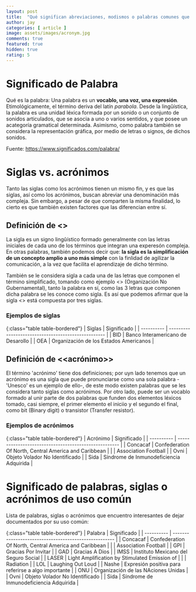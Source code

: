 ```yaml
---
layout: post
title:  "Qué significan abreviaciones, modismos o palabras comunes que desconocemos su significado"
author: jay
categories: [ article ]
image: assets/images/acronym.jpg
comments: true
featured: true
hidden: true
rating: 5
---
```


# Significado de Palabra

Qué es la palabra: Una palabra es un **vocablo, una voz, una expresión**. Etimológicamente, el término deriva del latín *parabola*. Desde la lingûística, la palabra es una unidad léxica formada por un sonido o un conjunto de sonidos articulados, que se asocia a uno o varios sentidos, y que posee un acategoría gramatical determinada.
Asimismo, como palabra también se considera la representación gráfica, por medio de letras o signos, de dichos sonidos.

Fuente: https://www.significados.com/palabra/

# Siglas vs. acrónimos

Tanto las siglas como los acrónimos tienen un mismo fin, y es que las siglas, así como los acrónimos, buscan abreviar una denominación más compleja. Sin embargo, a pesar de que comparten la misma finalidad, lo cierto es que también existen factores que las diferencian entre sí.

## Definición de <<sigla>>

La sigla es un signo lingûístico formado generalmente con las letras iniciales de cada uno de los términos que integran una experesón compleja. En otras palabras, también podemos decir que: **la sigla es la simplificación  de un concepto amplio a uno más simple** con la finlidad de agilizar la comunicación, a la vez que facilita el aprendizaje de dicho término.

También se le considera sigla a cada una de las letras que componen el término simplificado, tomando como ejemplo <<ONG>> (Organización No Gubernamental), tanto la palabra en sí, como las 3 letras que componen dicha palabra se les conoce como sigla. Es así que podemos afirmar que la sigla <<ONG>> está compuesta por tres siglas.

### Ejemplos de siglas

{:class="table table-bordered"}
| Siglas     | Significado |
| ---------- | --------------------------------------------------- |
| BID        | Banco Interamericano de Desarollo                   |
| OEA        | Organización de los Estados Americanos              |


## Definición de <<acrónimo>>

El término 'acrónimo' tiene dos definiciones; por uyn lado tenemos que un acrónimo es una sigla que puede pronunciarse como una sola palabra -'Unesco' es un ejemplo de ello-, de este modo existen palabras que se les considera tanto siglas como acrónimos. Por otro lado, puede ser un vocablo formado al unir parte de dos palabras que funden dos elementos léxicos tomado, casi siempre, el primer elemento el iniciio y el segundo el final, como bit (Binary digit) o transistor (Transfer resistor).

### Ejemplos de acrónimos

{:class="table table-bordered"}
| Acrónimo   | Significado |
| ---------- | ----------------------------------------------------- |
| Concacaf   | Confederation Of North, Central America and Caribbean |
|            | Association Football                                  |
| Ovni       | Objeto Volador No Identificado                        |
| Sida       | Síndrome de Inmunodeficiencia Adquirida               |

# Significado de palabras, siglas o acrónimos de uso común

Lista de palabras, siglas o acrónimos que encuentro interesantes de dejar documentados por su uso común:

{:class="table table-bordered"}
| Palabra   | Significado |
| ---------- | ----------------------------------------------------- |
| Concacaf   | Confederation Of North, Central America and Caribbean |
|            | Association Football                                  |
| GPI        | Gracias Por Invitar                                   |
| GAD        | Gracias A Dios                                        |
| IMSS       | Instituto Mexicano del Seguro Social                  |
| LASER      | Light Amplification by Stimulated Emission of         |
|            | Radiation                        |
| LOL        | Laughing Out Loud                                     |
| Nashe      | Expresión positiva para referirse a algo importante   |
| ONU        | Organización de las NAciones Unidas                   |
| Ovni       | Objeto Volador No Identificado                        |
| Sida       | Síndrome de Inmunodeficiencia Adquirida               |
